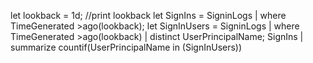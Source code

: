 let lookback = 1d;
//print lookback
let SignIns = SigninLogs
| where TimeGenerated >ago(lookback);
let SignInUsers = SigninLogs
| where TimeGenerated >ago(lookback)
| distinct UserPrincipalName;
SignIns
| summarize countif(UserPrincipalName in (SignInUsers))
